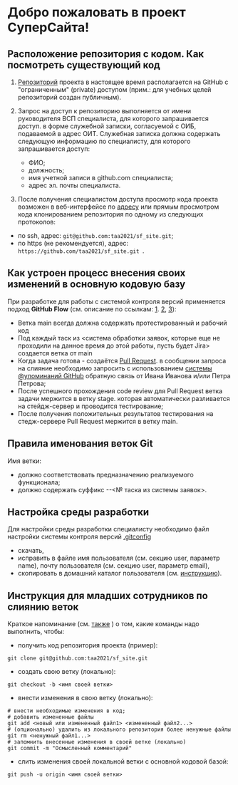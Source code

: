 # Добро пожаловать в проект СуперСайта!


## Расположение репозитория с кодом. Как посмотреть существующий код

1. [Репозиторий](https://github.com/taa2021/sf_site) проекта в настоящее время располагается на GitHub с "ограниченным" (private) доступом (прим.: для учебных целей репозиторий создан публичным).

2. Запрос на доступ к репозиторию выполняется от имени руководителя ВСП специалиста, для которого запрашивается доступ. в форме служебной записки, согласуемой с ОИБ, подаваемой в адрес ОИТ. Служебная записка должна содержать следующую информацию по специалисту, для которого запрашивается доступ: 
	-  ФИО; 
	-  должность;
	- имя учетной записи в github.com специалиста;
	- адрес эл. почты специалиста.

3. После получения специалистом доступа просмотр кода проекта возможен в веб-интерфейсе по [адресу](https://github.com/taa2021/sf_site) или прямым просмотром кода клонированием репозитория по одному из следующих протоколов:
- по  ssh, адрес: `git@github.com:taa2021/sf_site.git`;
- по https (не рекомендуется), адрес:  `https://github.com/taa2021/sf_site.git `.

##   Как устроен процесс внесения своих изменений в основную кодовую базу

При разработке для работы с системой контроля версий применяется подход **GitHub Flow** (см. описание по ссылкам: [1](https://habr.com/ru/post/346066/). [2](https://docs.github.com/en/get-started/quickstart/github-flow), [3](https://habr.com/ru/post/189046/)):

- Ветка main всегда должна содержать протестированный и рабочий код
- Под каждый таск из <система обработки заявок, которые еще не проходили на данное время до этой работы, пусть будет Jira> создается ветка от main
- Когда задача готова - создаётся [Pull Request](https://docs.github.com/en/pull-requests/collaborating-with-pull-requests/proposing-changes-to-your-work-with-pull-requests/about-pull-requests).  в сообщении запроса на слияние необходимо запросить с использованием [системы @упоминаний GitHub](https://git-scm.com/book/ru/v2/GitHub-%D0%A1%D0%BE%D0%BF%D1%80%D0%BE%D0%B2%D0%BE%D0%B6%D0%B4%D0%B5%D0%BD%D0%B8%D0%B5-%D0%BF%D1%80%D0%BE%D0%B5%D0%BA%D1%82%D0%B0#:~:text=%D0%A3%D0%BF%D0%BE%D0%BC%D0%B8%D0%BD%D0%B0%D0%BD%D0%B8%D1%8F%20%D0%B8%20%D1%83%D0%B2%D0%B5%D0%B4%D0%BE%D0%BC%D0%BB%D0%B5%D0%BD%D0%B8%D1%8F)  обратную связь от Ивана Иванова и/или Петра Петрова;
- После успешного прохождения  code review для Pull Request ветка задачи мержится в ветку stage. которая автоматически разливается на стейдж-сервер и проводится тестирование;
- После получения положительных результатов тестирования на стедж-сервере Pull Request мержится в ветку main.

##   Правила именования веток Git

Имя ветки:
- должно соответствовать предназначению реализуемого функционала;
- должно содержать суффикс --<№ таска из системы заявок>.

## Настройка среды разработки

Для настройки среды разработки специалисту необходимо  файл настройки системы контроля версий [.gitconfig](https://github.com/taa2021/sf_site/blob/main/.gitconfig) 
- скачать,  
- исправить в файле имя пользователя (см. секцию user, параметр name), почту пользователя (см. секцию user, параметр email),
- скопировать в домашний каталог пользователя (см. [инструкцию](https://git-scm.com/book/en/v2/Getting-Started-First-Time-Git-Setup)).



##   Инструкция для младших сотрудников по слиянию веток 

Краткое напоминание (см. [также](https://git-scm.com/book/ru/v2) ) о том, какие команды надо выполнить, чтобы:

- получить код репозитория проекта (пример):
```
git clone git@github.com:taa2021/sf_site.git
```

-    создать свою ветку (локально):
```
git checkout -b <имя своей ветки>
```
   
- внести изменения в свою ветку (локально):
```
# внести необходимые изменения в код; 
# добавить измененные файлы  
git add <новый или измененный файл1> <измененный файл2...>
# (опционально) удалить из локального репозитория более ненужные файлы
git rm <ненужный файл1...>
# запомнить внесенные изменения в своей ветке (локально)
git commit -m "Осмысленный комментарий"
```
- слить изменения своей локальной ветки с основной кодовой базой:
```
git push -u origin <имя своей ветки>
```
